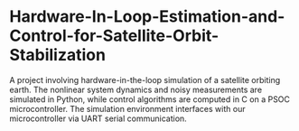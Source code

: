 # Hardware-In-Loop-Estimation-and-Control-for-Satellite-Orbit-Stabilization
A project involving hardware-in-the-loop simulation of a satellite orbiting earth. The nonlinear system dynamics and noisy measurements are simulated in Python, while control algorithms are computed in C on a PSOC microcontroller. The simulation environment interfaces with our microcontroller via UART serial communication.
